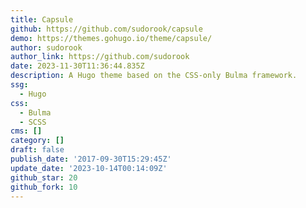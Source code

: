 ```yaml
---
title: Capsule
github: https://github.com/sudorook/capsule
demo: https://themes.gohugo.io/theme/capsule/
author: sudorook
author_link: https://github.com/sudorook
date: 2023-11-30T11:36:44.835Z
description: A Hugo theme based on the CSS-only Bulma framework.
ssg:
  - Hugo
css:
  - Bulma
  - SCSS
cms: []
category: []
draft: false
publish_date: '2017-09-30T15:29:45Z'
update_date: '2023-10-14T00:14:09Z'
github_star: 20
github_fork: 10
---
```

